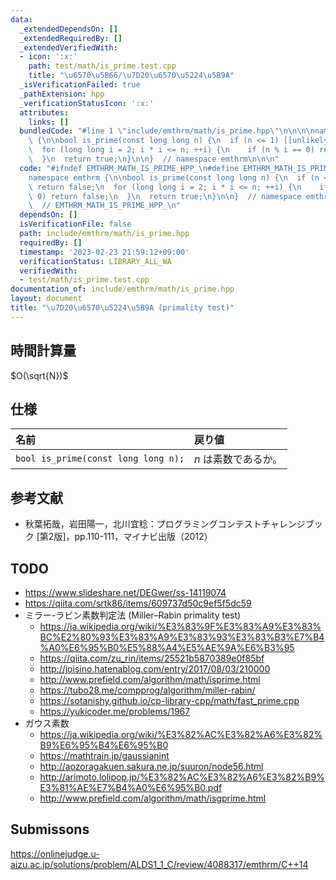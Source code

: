 ```yaml
---
data:
  _extendedDependsOn: []
  _extendedRequiredBy: []
  _extendedVerifiedWith:
  - icon: ':x:'
    path: test/math/is_prime.test.cpp
    title: "\u6570\u5B66/\u7D20\u6570\u5224\u5B9A"
  _isVerificationFailed: true
  _pathExtension: hpp
  _verificationStatusIcon: ':x:'
  attributes:
    links: []
  bundledCode: "#line 1 \"include/emthrm/math/is_prime.hpp\"\n\n\n\nnamespace emthrm\
    \ {\n\nbool is_prime(const long long n) {\n  if (n <= 1) [[unlikely]] return false;\n\
    \  for (long long i = 2; i * i <= n; ++i) {\n    if (n % i == 0) return false;\n\
    \  }\n  return true;\n}\n\n}  // namespace emthrm\n\n\n"
  code: "#ifndef EMTHRM_MATH_IS_PRIME_HPP_\n#define EMTHRM_MATH_IS_PRIME_HPP_\n\n\
    namespace emthrm {\n\nbool is_prime(const long long n) {\n  if (n <= 1) [[unlikely]]\
    \ return false;\n  for (long long i = 2; i * i <= n; ++i) {\n    if (n % i ==\
    \ 0) return false;\n  }\n  return true;\n}\n\n}  // namespace emthrm\n\n#endif\
    \  // EMTHRM_MATH_IS_PRIME_HPP_\n"
  dependsOn: []
  isVerificationFile: false
  path: include/emthrm/math/is_prime.hpp
  requiredBy: []
  timestamp: '2023-02-23 21:59:12+09:00'
  verificationStatus: LIBRARY_ALL_WA
  verifiedWith:
  - test/math/is_prime.test.cpp
documentation_of: include/emthrm/math/is_prime.hpp
layout: document
title: "\u7D20\u6570\u5224\u5B9A (primality test)"
---
```



## 時間計算量

$O(\sqrt{N})$


## 仕様

|名前|戻り値|
|:--|:--|
|`bool is_prime(const long long n);`|$n$ は素数であるか。|


## 参考文献

- 秋葉拓哉，岩田陽一，北川宜稔：プログラミングコンテストチャレンジブック \[第2版\]，pp.110-111，マイナビ出版（2012）


## TODO

- https://www.slideshare.net/DEGwer/ss-14119074
- https://qiita.com/srtk86/items/609737d50c9ef5f5dc59
- ミラー-ラビン素数判定法 (Miller–Rabin primality test)
  - https://ja.wikipedia.org/wiki/%E3%83%9F%E3%83%A9%E3%83%BC%E2%80%93%E3%83%A9%E3%83%93%E3%83%B3%E7%B4%A0%E6%95%B0%E5%88%A4%E5%AE%9A%E6%B3%95
  - https://qiita.com/zu_rin/items/25521b5870389e0f85bf
  - http://joisino.hatenablog.com/entry/2017/08/03/210000
  - http://www.prefield.com/algorithm/math/isprime.html
  - https://tubo28.me/compprog/algorithm/miller-rabin/
  - https://sotanishy.github.io/cp-library-cpp/math/fast_prime.cpp
  - https://yukicoder.me/problems/1967
- ガウス素数
  - https://ja.wikipedia.org/wiki/%E3%82%AC%E3%82%A6%E3%82%B9%E6%95%B4%E6%95%B0
  - https://mathtrain.jp/gaussianint
  - http://aozoragakuen.sakura.ne.jp/suuron/node56.html
  - http://arimoto.lolipop.jp/%E3%82%AC%E3%82%A6%E3%82%B9%E3%81%AE%E7%B4%A0%E6%95%B0.pdf
  - http://www.prefield.com/algorithm/math/isgprime.html


## Submissons

https://onlinejudge.u-aizu.ac.jp/solutions/problem/ALDS1_1_C/review/4088317/emthrm/C++14

